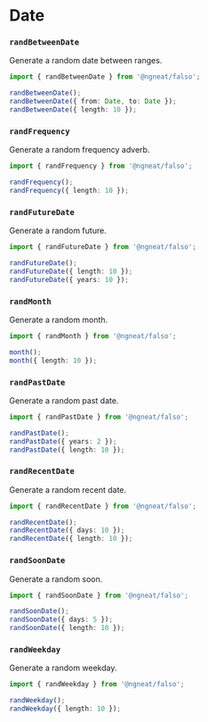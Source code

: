 # Date

### `randBetweenDate`

Generate a random date between ranges.

```ts
import { randBetweenDate } from '@ngneat/falso';

randBetweenDate();
randBetweenDate({ from: Date, to: Date });
randBetweenDate({ length: 10 });
```

### `randFrequency`

Generate a random frequency adverb.

```ts
import { randFrequency } from '@ngneat/falso';

randFrequency();
randFrequency({ length: 10 });
```

### `randFutureDate`

Generate a random future.

```ts
import { randFutureDate } from '@ngneat/falso';

randFutureDate();
randFutureDate({ length: 10 });
randFutureDate({ years: 10 });
```

### `randMonth`

Generate a random month.

```ts
import { randMonth } from '@ngneat/falso';

month();
month({ length: 10 });
```

### `randPastDate`

Generate a random past date.

```ts
import { randPastDate } from '@ngneat/falso';

randPastDate();
randPastDate({ years: 2 });
randPastDate({ length: 10 });
```

### `randRecentDate`

Generate a random recent date.

```ts
import { randRecentDate } from '@ngneat/falso';

randRecentDate();
randRecentDate({ days: 10 });
randRecentDate({ length: 10 });
```

### `randSoonDate`

Generate a random soon.

```ts
import { randSoonDate } from '@ngneat/falso';

randSoonDate();
randSoonDate({ days: 5 });
randSoonDate({ length: 10 });
```

### `randWeekday`

Generate a random weekday.

```ts
import { randWeekday } from '@ngneat/falso';

randWeekday();
randWeekday({ length: 10 });
```
